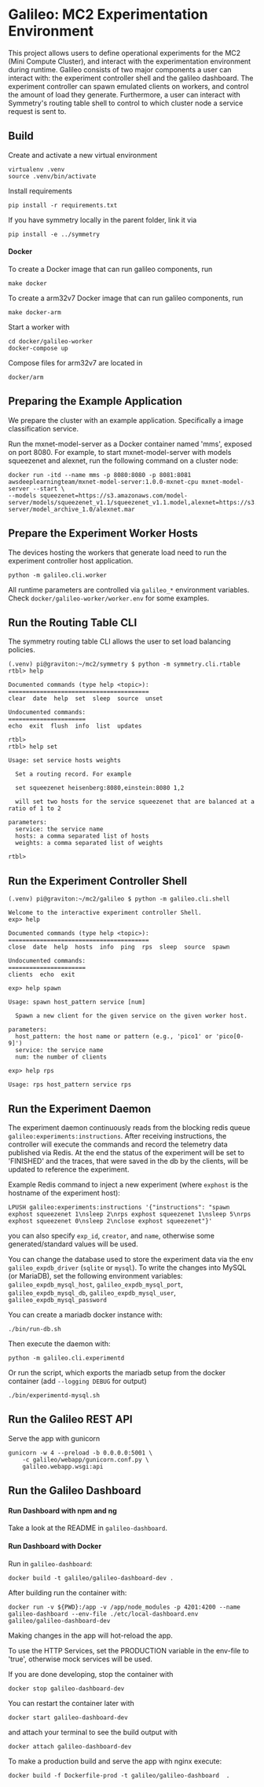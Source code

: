 Galileo: MC2 Experimentation Environment
========================================

This project allows users to define operational experiments for the MC2 (Mini Compute Cluster),
and interact with the experimentation environment during runtime.
Galileo consists of two major components a user can interact with:
the experiment controller shell and the galileo dashboard.
The experiment controller can spawn emulated clients on workers, and control the amount of load they generate.
Furthermore, a user can interact with Symmetry's routing table shell to control to which cluster node a service request
is sent to.

Build
-----

Create and activate a new virtual environment

    virtualenv .venv
    source .venv/bin/activate

Install requirements

    pip install -r requirements.txt

If you have symmetry locally in the parent folder, link it via

    pip install -e ../symmetry

#### Docker

To create a Docker image that can run galileo components, run 

    make docker
    
To create a arm32v7 Docker image that can run galileo components, run
    
    make docker-arm

Start a worker with

    cd docker/galileo-worker
    docker-compose up

Compose files for arm32v7 are located in 
    
    docker/arm
 
Preparing the Example Application
---------------------------------

We prepare the cluster with an example application. Specifically a image classification service.

Run the mxnet-model-server as a Docker container named 'mms', exposed on port 8080.
For example, to start mxnet-model-server with models squeezenet and alexnet, run the following command on a cluster node:

    docker run -itd --name mms -p 8080:8080 -p 8081:8081 awsdeeplearningteam/mxnet-model-server:1.0.0-mxnet-cpu mxnet-model-server --start \
    --models squeezenet=https://s3.amazonaws.com/model-server/models/squeezenet_v1.1/squeezenet_v1.1.model,alexnet=https://s3.amazonaws.com/model-server/model_archive_1.0/alexnet.mar


Prepare the Experiment Worker Hosts
-----------------------------------

The devices hosting the workers that generate load need to run the experiment controller host application.

    python -m galileo.cli.worker

All runtime parameters are controlled via `galileo_*` environment variables. Check `docker/galileo-worker/worker.env` for some examples.

Run the Routing Table CLI
-------------------------

The symmetry routing table CLI allows the user to set load balancing policies.

```
(.venv) pi@graviton:~/mc2/symmetry $ python -m symmetry.cli.rtable
rtbl> help

Documented commands (type help <topic>):
========================================
clear  date  help  set  sleep  source  unset

Undocumented commands:
======================
echo  exit  flush  info  list  updates

rtbl> 
rtbl> help set

Usage: set service hosts weights
  
  Set a routing record. For example
  
  set squeezenet heisenberg:8080,einstein:8080 1,2
  
  will set two hosts for the service squeezenet that are balanced at a ratio of 1 to 2
  
parameters:
  service: the service name
  hosts: a comma separated list of hosts
  weights: a comma separated list of weights

rtbl> 
```


Run the Experiment Controller Shell
-----------------------------------

```
(.venv) pi@graviton:~/mc2/galileo $ python -m galileo.cli.shell

Welcome to the interactive experiment controller Shell.
exp> help

Documented commands (type help <topic>):
========================================
close  date  help  hosts  info  ping  rps  sleep  source  spawn

Undocumented commands:
======================
clients  echo  exit

exp> help spawn

Usage: spawn host_pattern service [num]
  
  Spawn a new client for the given service on the given worker host.
  
parameters:
  host_pattern: the host name or pattern (e.g., 'pico1' or 'pico[0-9]')
  service: the service name
  num: the number of clients

exp> help rps

Usage: rps host_pattern service rps
```

Run the Experiment Daemon
-------------------------

The experiment daemon continuously reads from the blocking redis queue `galileo:experiments:instructions`.
After receiving instructions, the controller will execute the commands and record the telemetry data
published via Redis. At the end the status of the experiment will be set to 'FINISHED' and the traces,
that were saved in the db by the clients, will be updated to reference the experiment.

Example Redis command to inject a new experiment (where `exphost` is the hostname of the experiment host):

    LPUSH galileo:experiments:instructions '{"instructions": "spawn exphost squeezenet 1\nsleep 2\nrps exphost squeezenet 1\nsleep 5\nrps exphost squeezenet 0\nsleep 2\nclose exphost squeezenet"}'

you can also specify `exp_id`, `creator`, and `name`, otherwise some generated/standard values will be used.

You can change the database used to store the experiment data via the env `galileo_expdb_driver` (`sqlite` or `mysql`).
To write the changes into MySQL (or MariaDB), set the following environment variables:
`galileo_expdb_mysql_host`,
`galileo_expdb_mysql_port`,
`galileo_expdb_mysql_db`,
`galileo_expdb_mysql_user`,
`galileo_expdb_mysql_password`

You can create a mariadb docker instance with:

    ./bin/run-db.sh

Then execute the daemon with:

    python -m galileo.cli.experimentd

Or run the script, which exports the mariadb setup from the docker container (add `--logging DEBUG` for output)

    ./bin/experimentd-mysql.sh


Run the Galileo REST API
------------------------

Serve the app with gunicorn

    gunicorn -w 4 --preload -b 0.0.0.0:5001 \
        -c galileo/webapp/gunicorn.conf.py \
        galileo.webapp.wsgi:api


Run the Galileo Dashboard
-------------------------
#### Run Dashboard with npm and ng
Take a look at the README in `galileo-dashboard`. 


#### Run Dashboard with Docker 
Run in `galileo-dashboard`:

    docker build -t galileo/galileo-dashboard-dev .
        
After building run the container with:

    docker run -v ${PWD}:/app -v /app/node_modules -p 4201:4200 --name galileo-dashboard --env-file ./etc/local-dashboard.env galileo/galileo-dashboard-dev
        
Making changes in the app will hot-reload the app.

To use the HTTP Services, set the PRODUCTION variable in the env-file to 'true', otherwise mock services will be used.

If you are done developing, stop the container with
    
    docker stop galileo-dashboard-dev
    
You can restart the container later with

    docker start galileo-dashboard-dev
    
and attach your terminal to see the build output with

    docker attach galileo-dashboard-dev
    
 

To make a production build and serve the app with nginx execute:

    docker build -f Dockerfile-prod -t galileo/galileo-dashboard  .
  